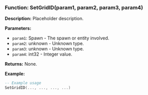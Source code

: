 ### Function: SetGridID(param1, param2, param3, param4)

**Description:**
Placeholder description.

**Parameters:**
- `param1`: Spawn - The spawn or entity involved.
- `param2`: unknown - Unknown type.
- `param3`: unknown - Unknown type.
- `param4`: int32 - Integer value.

**Returns:** None.

**Example:**

```lua
-- Example usage
SetGridID(..., ..., ..., ...)
```
